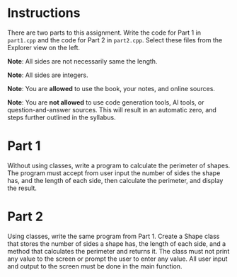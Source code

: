 # Instructions
There are two parts to this assignment. Write the code for Part 1 in `part1.cpp` and the code for Part 2 in `part2.cpp`. Select these files from the Explorer view on the left.

**Note**: All sides are not necessarily same the length. 

**Note**: All sides are integers.

**Note**: You are **allowed** to use the book, your notes, and online sources.

**Note**: You are **not allowed** to use code generation tools, AI tools, or question-and-answer sources.
      This will result in an automatic zero, and steps further outlined in the syllabus.

# Part 1
Without using classes, write a program to calculate the perimeter of shapes. 
The program must accept from user input the number of sides the shape has, 
and the length of each side, then calculate the perimeter, and display the result.

# Part 2
Using classes, write the same program from Part 1. Create a Shape class that stores 
the number of sides a shape has, the length of each side, and a method that calculates 
the perimeter and returns it. The class must not print any value to the screen or prompt 
the user to enter any value. All user input and output to the screen must be done in the 
main function.